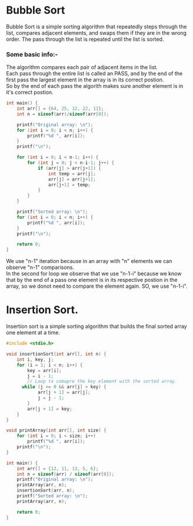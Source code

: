 # Bubble Sort

Bubble Sort is a simple sorting algorithm that repeatedly steps through the list, compares adjacent elements,
and swaps them if they are in the wrong order. The pass through the list is repeated until the list is sorted.

### Some basic info:-

The algorithm compares each pair of adjacent items in the list.  
Each pass through the entire list is called an PASS, and by the end of the first pass the largest element in
the array is in its correct postion.  
So by the end of each pass the algorith makes sure another element is in it's correct postion.

```c
int main() {
    int arr[] = {64, 25, 12, 22, 11};
    int n = sizeof(arr)/sizeof(arr[0]);

    printf("Original array: \n");
    for (int i = 0; i < n; i++) {
        printf("%d ", arr[i]);
    }
    printf("\n");

    for (int i = 0; i < n-1; i++) {
        for (int j = 0; j < n-i-1; j++) {
            if (arr[j] > arr[j+1]) {
                int temp = arr[j];
                arr[j] = arr[j+1];
                arr[j+1] = temp;
            }
        }
    }

    printf("Sorted array: \n");
    for (int i = 0; i < n; i++) {
        printf("%d ", arr[i]);
    }
    printf("\n");

    return 0;
}
```

We use "n-1" iteration because in an array with "n" elements we can observe "n-1" comparisons.  
In the second for loop we observe that we use "n-1-i" because we know that by the end of a pass one element is in its respective postion in the array, so we donot need to compare the element again.
SO, we use "n-1-i".

# Insertion Sort.

Insertion sort is a simple sorting algorithm that builds the final sorted array one element at a time.

```c
#include <stdio.h>

void insertionSort(int arr[], int n) {
    int i, key, j;
    for (i = 1; i < n; i++) {
        key = arr[i];
        j = i - 1;
        // Loop to comapre the key element with the sorted array.
      while (j >= 0 && arr[j] > key) {
            arr[j + 1] = arr[j];
            j = j - 1;
        }
        arr[j + 1] = key;
    }
}

void printArray(int arr[], int size) {
    for (int i = 0; i < size; i++)
        printf("%d ", arr[i]);
    printf("\n");
}

int main() {
    int arr[] = {12, 11, 13, 5, 6};
    int n = sizeof(arr) / sizeof(arr[0]);
    printf("Original array: \n");
    printArray(arr, n);
    insertionSort(arr, n);
    printf("Sorted array: \n");
    printArray(arr, n);

    return 0;
}
```
